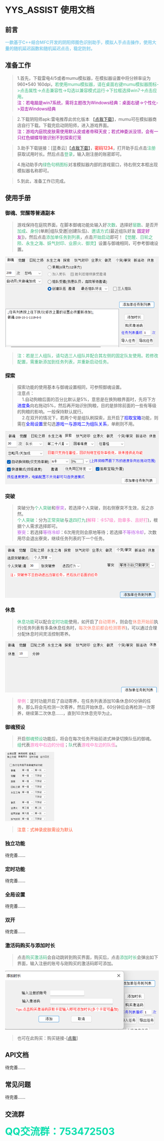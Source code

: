 # YYS_ASSIST 使用文档
## 前言
<b><font color="skyblue">一款基于C++结合MFC开发的阴阳师图色识别助手，模拟人手点击操作，使用大量的随机延迟函数和随机延迟点击，稳定防封。</font></b>
## 准备工作
>1.首先，下载雷电4/5或者mumu模拟器，在模拟器设置中将分辨率设为960*540 160dpi，<font color = "#42b983">若使用mumu模拟器，请在桌面右键mumu模拟器图标->点击属性->点击兼容性->勾选以兼容模式运行->下拉框选择win7->点击应用。</font></br><font color = "#a107a4">注：若电脑是win7系统，需将主题改为Windows经典：桌面右键->个性化->双击Windows经典</font>

>2.下载阴阳师apk:雷电推荐此优化版本 【[点我下载](https://g37.gdl.netease.com/onmyoji_cps_mumu_1.7.46.apk)】，mumu可在模拟器商店自行下载。下载完启动阴阳师，进入游戏界面。</br><font color = "#a107a4">注：游戏内庭院皮肤需使用默认皮或者帝释天皮；若式神委派没领，会有一只红色蝴蝶导致识别不到探索灯笼</font>

>3.助手下载链接：[蓝奏云]【[点我下载](https://ricarda.lanzouq.com/b01vbp6te)】，<font color = "#f00">密码1234</font>，打开助手后点击<font color = "#42b983">注册</font>获取试用时长。然后点击<font color = "#42b983">登录</font>，输入刚注册的账密即可。

>4.拖动助手内<font color = "#42b983">绿色句柄图标</font>对准模拟器内部的游戏窗口，待右侧文本框出现模拟器名称即可。

>5.到此，准备工作已完成。
## 使用手册
### 御魂、觉醒等普通副本
>游戏保持在庭院界面，在脚本御魂功能处输入好<font color = "#42b983">次数</font>、选择好<font color = "#42b983">层数</font>、是否开<font color = "#42b983">加成</font>、<font color = "#42b983">身份</font>(单刷|组队受邀|创建队伍)、<font color = "#42b983">邀请方式</font>(最近组队好友  <font color = "#a107a4">固定好友</font>])，然后点击<font color = "#42b983">添加单任务到列表</font>，点击<font color = "#42b983">开始启动</font>即可！<font color = "#42b983">【觉醒、日轮之陨、永生之海、妖气封印、业原火、御灵】</font>设置与御魂相同，可参考御魂设置。</br>

<img src= "img/御魂.png" style="zoom: 80%;"></img></br>
><font color = "#42b983">注：若是三人组队，请勾选三人组队并配合其左侧的固定队友使用。若修改配置，需重新添加到任务列表，并重新启动任务。</font>
### 探索
>探索功能的使用基本与御魂设置相同，可参照御魂设置。</br>注意点：</br>&nbsp;&nbsp;&nbsp;&nbsp;1.自动狗粮后面的百分比默认是5%，意思是在换狗粮界面时，先将下方<font color = "#00f">进度条</font>向右拖动5%，然后再开始识别狗粮，目的是排除前面的一些有等级的狗粮的影响。一般保持默认就行。</br>&nbsp;&nbsp;&nbsp;&nbsp;2.在双开的情况下，若两个号是组队刷探索，且开启了<font color = "#00f">拾取宝箱</font>功能，则需在<font color = "#00f">全局设置</font>里勾选<font color = "#00f">游戏一与游戏二为组队关系</font>，单刷则不用。</br>

<img src= "img/探索.png" style="zoom: 80%;"></img>
### 突破
>突破分为<font color = "#42b983">个人突破</font>和<font color = "#B95EE6">寮突</font>，若选择个人突破，则右侧寮突不生效，反之亦然。</br><font color = "#42b983">个人突破</font>：分为<font color = "#42b983">正常突破</font>与<font color = "#42b983">退四打九</font>(<font color = "#F973BF">解释：卡57级，勋章多、且好打</font>)，根据个人需求选择即可。</br>
<font color = "#B95EE6">寮突</font>：若选择<font color = "#B95EE6">等待冷却</font>：6次用完则会原地等待；若选择<font color = "#B95EE6">不等待冷却</font>，次数用尽会退出寮突，继续任务列表的下一个任务。</br>

<img src= "img/突破.png" style="zoom: 80%;"></img>
### 休息
><font color = "#42b983">休息功能</font>可以配合<font color = "#42b983">定时功能</font>使用，如开启了<font color = "#F98873 ">自动寄养</font>，则会在<font color = "#F98873 ">休息开始前</font>执行(任务列表有多条休息任务时，<font color = "#F98873 ">每次休息前都会检测寄养</font>)，可以通过合理分配休息时间灵活控制寄养。</br>

<img src= "img/休息.png" style="zoom: 80%;"></img></br>
><font color = "#F973BF">举例</font>：定时功能开启了自动寄养，在任务列表添加10条休息60分钟的任务，那么将会先检测一次寄养，然后开始休息，60分钟后会再检测一次寄养，继续第二次休息......，直到10次休息完毕为止。
### 御魂预设
>开启<font color = "#42b983">御魂预设</font>功能后，将会在每次任务开始前进式神录切换队伍的御魂。</br>
<font color = "#42b983">组</font>代表<font color = "#F973BF">游戏中右边的分组</font>；<font color = "#42b983">队</font>代表<font color = "#F973BF ">游戏中左边的队伍</font>。</br>

<img src= "img/预设.png" style="zoom: 50%;"></img></br>
><font color = "#FF5733">注意：式神录皮肤需设为默认</font>
### 独立功能
待完善......
### 定时功能
待完善......
### 全局设置
待完善......
### 双开
待完善......
### 激活码购买与添加时长
>点击<font color = "#42b983">购买激活码</font>会自动跳转到购买界面，购买后，点击<font color = "#42b983">添加时长</font>会弹出如下界面，输入注册的账号与刚购买的激活码即可添加。</br>

<img src= "img/添加时长.png" style="zoom: 80%;"></img></br>
>也可在此购买：购买链接-[[点我](http://www.sakurayys.com/#shop)]</br>
## API文档
待完善......
## 常见问题
待完善......
## 交流群
<font color="#09dfae" size = "6px"><b>QQ交流群：753472503</b></font>
